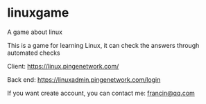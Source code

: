 # linuxgame
A game about linux

This is a game for learning Linux, it can check the answers through automated checks

Client:
https://linux.pingenetwork.com/

Back end:
https://linuxadmin.pingenetwork.com/login

If you want create account, you can contact me: francin@qq.com
